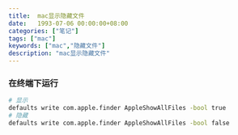 ```yaml
---
title:  mac显示隐藏文件
date:   1993-07-06 00:00:00+08:00
categories: ["笔记"]
tags: ["mac"]
keywords: ["mac","隐藏文件"]
description: "mac显示隐藏文件"
---
```



### 在终端下运行

```bash
# 显示
defaults write com.apple.finder AppleShowAllFiles -bool true
# 隐藏
defaults write com.apple.finder AppleShowAllFiles -bool false
```
